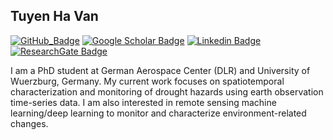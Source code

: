 ## Tuyen Ha Van

[![GitHub_Badge](https://img.shields.io/github/followers/tuyenhavan?style=social)](https://github.com/tuyenhavan?tab=followers)
[![Google Scholar Badge](https://img.shields.io/badge/Google-scholar-bluegray)](https://scholar.google.com/citations?user=5DBgVpUAAAAJ&hl=en)
[![Linkedin Badge](https://img.shields.io/badge/My-LinkeIn-blue)](https://www.linkedin.com/in/tuyen-ha-van-435856128/)
[![ResearchGate Badge](https://img.shields.io/badge/My-ResearchGate-yellow)]([https://www.linkedin.com/in/tuyen-ha-van-435856128/](https://www.researchgate.net/profile/Tuyen-Ha/research))

I am a PhD student at German Aerospace Center (DLR) and University of Wuerzburg, Germany. My current work focuses on spatiotemporal characterization and monitoring of drought hazards using earth observation time-series data. I am also interested in remote sensing machine learning/deep learning to monitor and characterize environment-related changes. 

<!--
**tuyenhavan/tuyenhavan** is a ✨ _special_ ✨ repository because its `README.md` (this file) appears on your GitHub profile.

Here are some ideas to get you started:

- 🔭 I’m currently working on ...
- 🌱 I’m currently learning ...
- 👯 I’m looking to collaborate on ...
- 🤔 I’m looking for help with ...
- 💬 Ask me about ...
- 📫 How to reach me: ...
- 😄 Pronouns: ...
- ⚡ Fun fact: ...
-->

